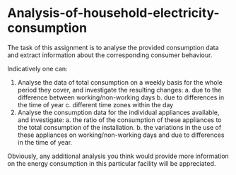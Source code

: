 # Analysis-of-household-electricity-consumption
The task of this assignment is to analyse the provided consumption data and extract information about the corresponding consumer behaviour.

Indicatively one can:
1. Analyse the data of total consumption on a weekly basis for the whole period they cover, and investigate the resulting changes:
  a. due to the difference between working/non-working days
  b. due to differences in the time of year
  c. different time zones within the day
2. Analyse the consumption data for the individual appliances available, and investigate:
  a. the ratio of the consumption of these appliances to the total consumption of the installation.
  b. the variations in the use of these appliances on working/non-working days and due to differences in the time of year.
  
Obviously, any additional analysis you think would provide more information on the energy consumption in this particular facility will be appreciated.
